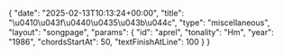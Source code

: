 {
    "date": "2025-02-13T10:13:24+00:00",
    "title": "\u0410\u043f\u0440\u0435\u043b\u044c",
    "type": "miscellaneous",
    "layout": "songpage",
    "params": {
        "id": "aprel",
        "tonality": "Hm",
        "year": "1986",
        "chordsStartAt": 50,
        "textFinishAtLine": 100
    }
}
